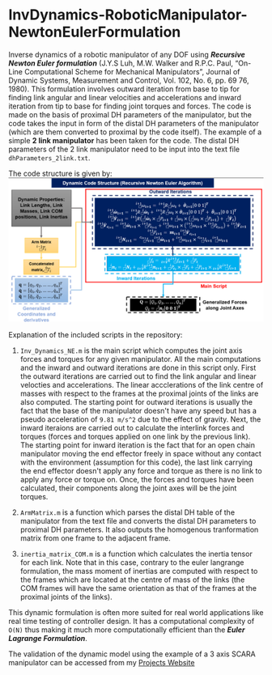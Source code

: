# InvDynamics-RoboticManipulator-NewtonEulerFormulation
Inverse dynamics of a robotic manipulator of any DOF using _**Recursive Newton Euler formulation**_ (J.Y.S Luh, M.W. Walker and R.P.C. Paul, “On-Line Computational Scheme for Mechanical Manipulators”, Journal of Dynamic Systems, Measurement and Control, Vol. 102, No. 6, pp. 69 76, 1980). This formulation involves outward iteration from base to tip for finding link angular and linear velocities and accelerations and inward iteration from tip to base for finding joint torques and forces. The code is made on the basis of proximal DH parameters of the manipulator, but the code takes the input in form of the distal DH parameters of the manipulator (which are them converted to proximal by the code itself). 
The example of a simple **2 link manipulator** has been taken for the code. The distal DH parameters of the 2 link manipulator need to be input into the text file `dhParameters_2link.txt`.

The code structure is given by:
![RNEA Code Structure](https://github.com/average-engineer/InvDynamics-RoboticManipulator-NewtonEulerFormulation/blob/main/NewtonEulerDynamicModel.PNG)

Explanation of the included scripts in the repository:

1. `Inv_Dynamics_NE.m` is the main script which computes the joint axis forces and torques for any given manipulator. All the main computations and the inward and outward iterations are done in this script only. First the outward iterations are carried out to find the link angular and linear velocties and accelerations. The linear accclerations of the link centre of masses with respect to the frames at the proximal joints of the links are also computed. The starting point for outward iterations is usually the fact that the base of the manipulator doesn't have any speed but has a pseudo acceleration of `9.81 m/s^2` due to the effect of gravity. Next, the inward iteraions are carried out to calculate the interlink forces and torques (forces and torques applied on one link by the previous link). The starting point for inward iteration is the fact that for an open chain manipulator moving the end effector freely in space without any contact with the environment (assumption for this code), the last link carrying the end effector doesn't apply any force and torque as there is no link to apply any force or torque on. Once, the forces and torques have been calculated, their components along the joint axes will be the joint torques.

2. `ArmMatrix.m` is a function which parses the distal DH table of the manipulator from the text file and converts the distal DH parameters to proximal DH parameters. It also outputs the homogenous tranformation matrix from one frame to the adjacent frame.

3. `inertia_matrix_COM.m` is a function which calculates the inertia tensor for each link. Note that in this case, contrary to the euler langrange formulation, the mass moment of inertias are computed with respect to the frames which are located at the centre of mass of the links (the COM frames will have the same orientation as that of the frames at the proximal joints of the links).

This dynamic formulation is often more suited for real world applications like real time testing of controller design. It has a computational complexity of `O(N)` thus making it much more computationally efficient than the _**Euler Lagrange Formulation**_.

The validation of the dynamic model using the example of a 3 axis SCARA manipulator can be accessed from my [Projects Website](https://average-engineer.github.io/Projects-Website-Ashutosh-Mukherjee/)
